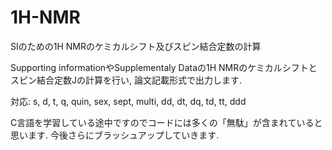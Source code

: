 # 1H-NMR
SIのための1H NMRのケミカルシフト及びスピン結合定数の計算

Supporting informationやSupplementaly Dataの1H NMRのケミカルシフトとスピン結合定数Jの計算を行い,
論文記載形式で出力します.

対応: s, d, t, q, quin, sex, sept, multi, dd, dt, dq, td, tt, ddd


C言語を学習している途中ですのでコードには多くの「無駄」が含まれていると思います.
今後さらにブラッシュアップしていきます.
